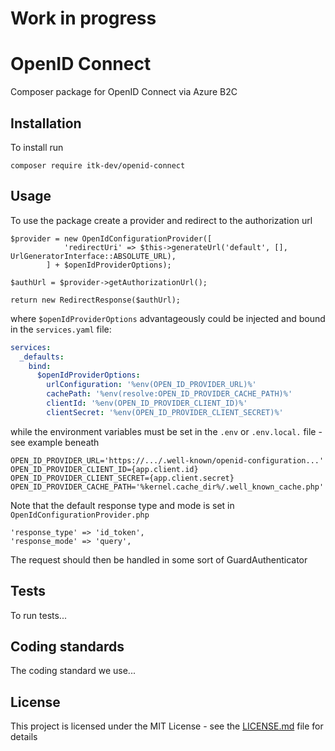 # Work in progress

# OpenID Connect

Composer package for OpenID Connect via Azure B2C

## Installation

To install run

```shell
composer require itk-dev/openid-connect
```

## Usage

To use the package create a provider and redirect to the authorization url

```
$provider = new OpenIdConfigurationProvider([
            'redirectUri' => $this->generateUrl('default', [], UrlGeneratorInterface::ABSOLUTE_URL),
        ] + $openIdProviderOptions);

$authUrl = $provider->getAuthorizationUrl();

return new RedirectResponse($authUrl);
```

where `$openIdProviderOptions` advantageously could
be injected and bound in the ```services.yaml``` file:

```yaml
services:
  _defaults:
    bind:
      $openIdProviderOptions:
        urlConfiguration: '%env(OPEN_ID_PROVIDER_URL)%'
        cachePath: '%env(resolve:OPEN_ID_PROVIDER_CACHE_PATH)%'
        clientId: '%env(OPEN_ID_PROVIDER_CLIENT_ID)%'
        clientSecret: '%env(OPEN_ID_PROVIDER_CLIENT_SECRET)%'
```
while the environment variables must be set in the ```.env``` or ```.env.local.``` file -
see example beneath

```
OPEN_ID_PROVIDER_URL='https://.../.well-known/openid-configuration...'
OPEN_ID_PROVIDER_CLIENT_ID={app.client.id}
OPEN_ID_PROVIDER_CLIENT_SECRET={app.client.secret}
OPEN_ID_PROVIDER_CACHE_PATH='%kernel.cache_dir%/.well_known_cache.php'
```

Note that the default response type and mode
is set in ```OpenIdConfigurationProvider.php```

```
'response_type' => 'id_token',
'response_mode' => 'query',
```

The request should then be handled in some sort of GuardAuthenticator

## Tests

To run tests...

## Coding standards

The coding standard we use...

## License 
This project is licensed under the MIT License - see the
[LICENSE.md](LICENSE.md) file for details